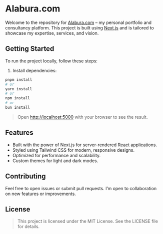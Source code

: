 # Alabura.com

Welcome to the repository for [Alabura.com](https://alabura.com) – my personal portfolio and consultancy platform. This project is built using [Next.js](https://nextjs.org) and is tailored to showcase my expertise, services, and vision.

## Getting Started

To run the project locally, follow these steps:

1. Install dependencies:
```bash
pnpm install
# or
yarn install
# or
npm install
# or
bun install
```

>Open [http://localhost:5000](http://localhost:5000) with your browser to see the result.

## Features

- Built with the power of Next.js for server-rendered React applications.
- Styled using Tailwind CSS for modern, responsive designs.
- Optimized for performance and scalability.
- Custom themes for light and dark modes.

## Contributing
Feel free to open issues or submit pull requests. I’m open to collaboration on new features or improvements.

## License
>This project is licensed under the MIT License. See the LICENSE file for details.